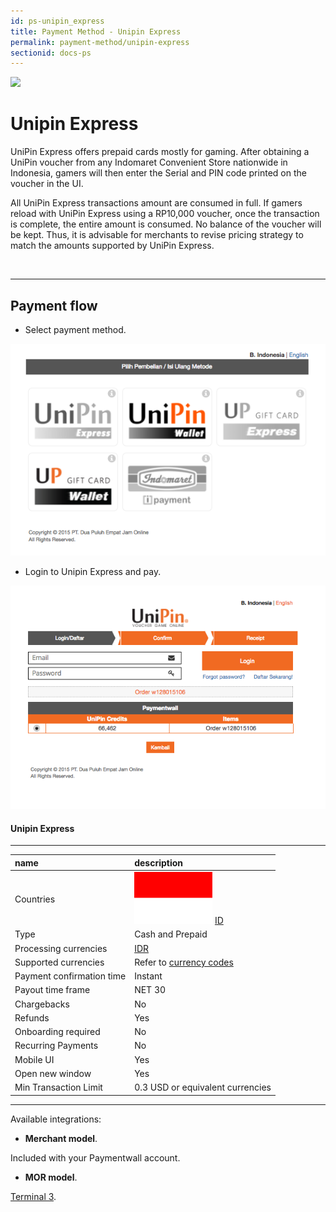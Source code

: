 ```yaml
---
id: ps-unipin_express
title: Payment Method - Unipin Express
permalink: payment-method/unipin-express
sectionid: docs-ps
---
```


<div class="docs-ps-header">
    <div class="docs-ps-logo">
        <img src="https://api.paymentwall.com/images/ps_logos/pm_unipinexpress.png">
    </div>
    <h1>Unipin Express</h1>
</div>

<div class="docs-ps-body" markdown="1">

<div class="docs-ps-instructions" markdown="1">

UniPin Express offers prepaid cards mostly for gaming. After obtaining a UniPin voucher from any Indomaret Convenient Store nationwide in Indonesia, gamers will then enter the Serial and PIN code printed on the voucher in the UI.

All UniPin Express transactions amount are consumed in full. If gamers reload with UniPin Express using a RP10,000 voucher, once the transaction is complete, the entire amount is consumed. No balance of the voucher will be kept. Thus, it is advisable for merchants to revise pricing strategy to match the amounts supported by UniPin Express.

<br>

***

## Payment flow

* Select payment method.

<div class="docs-img">
    <img src="/textures/pic/payment-system/cash-and-prepaid/unipin_express/unipin_express_1.png">
</div>

* Login to Unipin Express and pay.

<div class="docs-img">
    <img src="/textures/pic/payment-system/cash-and-prepaid/unipin_express/unipin_express_2.png">
</div>

</div>



<div class="docs-ps-attributes" markdown="1">
<div class="docs-ps-attributes-body" markdown="1">

#### Unipin Express

***

|name|description|
|:--|:--|
|Countries| <img class="flags" src="/textures/pic/flags/asia/indonesia.png"> [ID](https://en.wikipedia.org/wiki/Indonesia)|
|Type|Cash and Prepaid|
|Processing currencies|[IDR](https://en.wikipedia.org/wiki/Indonesian_rupiah)|
|Supported currencies|Refer to [currency codes](/reference/currencies)|
|Payment confirmation time|Instant|
|Payout time frame| NET 30|
|Chargebacks|No|
|Refunds|Yes|
|Onboarding required| No|
|Recurring Payments|No|
|Mobile UI|Yes|
|Open new window|Yes|
|Min Transaction Limit|0.3 USD or equivalent currencies|

***

Available integrations:

* **Merchant model**.

Included with your Paymentwall account.

* **MOR model**.

[Terminal 3](https://www.terminal3.com/).

</div>
</div>

</div>
